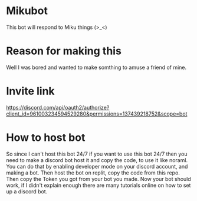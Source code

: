 # Mikubot

This bot will respond to Miku things (>_<)

# Reason for making this

Well I was bored and wanted to make somthing to amuse a friend of mine.

# Invite link

https://discord.com/api/oauth2/authorize?client_id=961003234594529280&permissions=137439218752&scope=bot

# How to host bot

So since I can't host this bot 24/7 if you want to use this bot 24/7 then you need to make a discord bot host it and copy the code, to use it like noraml.
You can do that by enabling developer mode on your discord account, and making a bot. Then host the bot on replit, copy the code from this repo. Then copy the Token you got from your bot you made. Now your bot should work, if I didn't explain enough there are many tutorials online on how to set up a discord bot.
